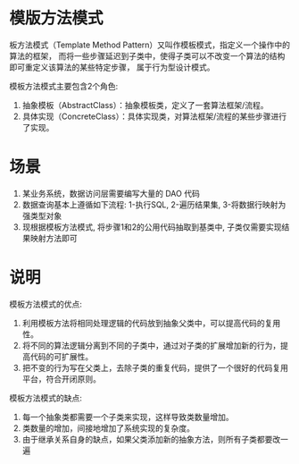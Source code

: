 # 模版方法模式
板方法模式（Template Method Pattern）又叫作模板模式，指定义一个操作中的算法的框架，
而将一些步骤延迟到子类中，使得子类可以不改变一个算法的结构即可重定义该算法的某些特定步骤，
属于行为型设计模式。

模板方法模式主要包含2个角色:
1. 抽象模板（AbstractClass）：抽象模板类，定义了一套算法框架/流程。
2. 具体实现（ConcreteClass）：具体实现类，对算法框架/流程的某些步骤进行了实现。

# 场景
1. 某业务系统，数据访问层需要编写大量的 DAO 代码
2. 数据查询基本上遵循如下流程: 1-执行SQL, 2-遍历结果集, 3-将数据行映射为强类型对象
3. 现根据模板方法模式, 将步骤1和2的公用代码抽取到基类中, 子类仅需要实现结果映射方法即可

# 说明
模板方法模式的优点:
1. 利用模板方法将相同处理逻辑的代码放到抽象父类中，可以提高代码的复用性。
2. 将不同的算法逻辑分离到不同的子类中，通过对子类的扩展增加新的行为，提高代码的可扩展性。
3. 把不变的行为写在父类上，去除子类的重复代码，提供了一个很好的代码复用平台，符合开闭原则。

模板方法模式的缺点:
1. 每一个抽象类都需要一个子类来实现，这样导致类数量增加。
2. 类数量的增加，间接地增加了系统实现的复杂度。
3. 由于继承关系自身的缺点，如果父类添加新的抽象方法，则所有子类都要改一遍